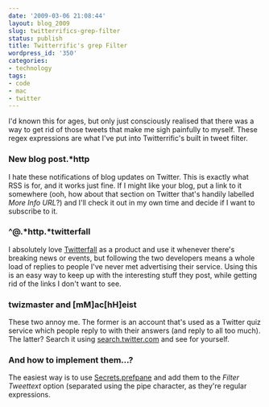 ```yaml
---
date: '2009-03-06 21:08:44'
layout: blog_2009
slug: twitterrifics-grep-filter
status: publish
title: Twitterrific's grep Filter
wordpress_id: '350'
categories:
- technology
tags:
- code
- mac
- twitter
---
```


I'd known this for ages, but only just consciously realised that there was a
way to get rid of those tweets that make me sigh painfully to myself. These
regex expressions are what I've put into Twitterrific's built in tweet filter.

### New blog post.*http

I hate these notifications of blog updates on Twitter. This is exactly what
RSS is for, and it works just fine. If I might like your blog, put a link to
it somewhere (ooh, how about that section on Twitter that's handily labelled
_More Info URL_?) and I'll check it out in my own time and decide if I want to
subscribe to it.

### ^@.*http.*twitterfall

I absolutely love [Twitterfall](http://twitterfall.com/) as a product and use
it whenever there's breaking news or events, but following the two developers
means a whole load of replies to people I've never met advertising their
service. Using this is an easy way to keep up with the interesting stuff they
post, while getting rid of the links I don't want to see.

### twizmaster and [mM]ac[hH]eist

These two annoy me. The former is an account that's used as a Twitter quiz
service which people reply to with their answers (and reply to all too much).
The latter? Search it using [search.twitter.com](http://search.twitter.com/)
and see for yourself.

### And how to implement them...?

The easiest way is to use [Secrets.prefpane](http://secrets.blacktree.com/)
and add them to the _Filter Tweettext_ option (separated using the pipe
character, as they're regular expressions.
